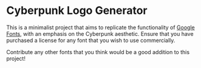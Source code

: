 # Cyberpunk Logo Generator

This is a minimalist project that aims to replicate the functionality of [Google Fonts](https://fonts.google.com/), with an emphasis on the Cyberpunk aesthetic. Ensure that you have purchased a license for any font that you wish to use commercially.

Contribute any other fonts that you think would be a good addition to this project!
